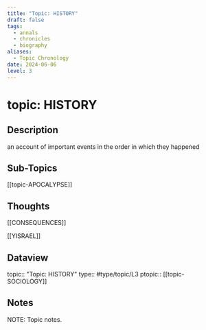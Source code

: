 ```yaml
---
title: "Topic: HISTORY"
draft: false
tags:
  - annals
  - chronicles
  - biography
aliases:
  - Topic Chronology
date: 2024-06-06
level: 3
---
```

# topic: HISTORY
## Description
an account of important events in the order in which they happened

## Sub-Topics
[[topic-APOCALYPSE]]

## Thoughts
[[CONSEQUENCES]]

[[YISRAEL]]

## Dataview
topic:: "Topic: HISTORY"
type:: #type/topic/L3
ptopic:: [[topic-SOCIOLOGY]]

## Notes
NOTE: Topic notes.